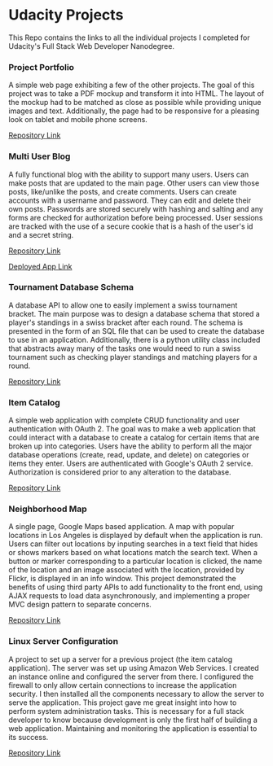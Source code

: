 # Udacity Projects

This Repo contains the links to all the individual projects I completed for Udacity's Full Stack Web Developer Nanodegree.

### Project Portfolio

A simple web page exhibiting a few of the other projects. The goal of this project was to take a PDF mockup and transform it into HTML. 
The layout of the mockup had to be matched as close as possible while providing unique images and text. Additionally, the page had to be 
responsive for a pleasing look on tablet and mobile phone screens.

[Repository Link](https://github.com/TristinH/project-portfolio)

### Multi User Blog

A fully functional blog with the ability to support many users. Users can make posts that are updated to the main page. Other users can 
view those posts, like/unlike the posts, and create comments. Users can create accounts with a username and password. They can edit and 
delete their own posts. Passwords are stored securely with hashing and salting and any forms are checked for authorization before being 
processed. User sessions are tracked with the use of a secure cookie that is a hash of the user's id and a secret string. 

[Repository Link](https://github.com/TristinH/multi-user-blog)

[Deployed App Link](http://www.basic-blog-153405.appspot.com/)

### Tournament Database Schema

A database API to allow one to easily implement a swiss tournament bracket. The main purpose was to design a database schema that stored 
a player's standings in a swiss bracket after each round. The schema is presented in the form of an SQL file that can be used to create 
the database to use in an application. Additionally, there is a python utility class included that abstracts away many of the tasks one 
would need to run a swiss tournament such as checking player standings and matching players for a round.

[Repository Link](https://github.com/TristinH/tournament-database-schema)

### Item Catalog

A simple web application with complete CRUD functionality and user authentication with OAuth 2. The goal was to make a web application 
that could interact with a database to create a catalog for certain items that are broken up into categories. Users have the ability to 
perform all the major database operations (create, read, update, and delete) on categories or items they enter. Users are authenticated 
with Google's OAuth 2 service. Authorization is considered prior to any alteration to the database.  

[Repository Link](https://github.com/TristinH/item-catalog)

### Neighborhood Map

A single page, Google Maps based application. A map with popular locations in Los Angeles is displayed by default when the application 
is run. Users can filter out locations by inputing searches in a text field that hides or shows markers based on what locations match
the search text. When a button or marker corresponding to a particular location is clicked, the name of the location and an image 
associated with the location, provided by Flickr, is displayed in an info window. This project demonstrated the benefits of using third
party APIs to add functionality to the front end, using AJAX requests to load data asynchronously, and implementing a proper MVC
design pattern to separate concerns. 

[Repository Link](https://github.com/TristinH/neighborhood-map)

### Linux Server Configuration

A project to set up a server for a previous project (the item catalog application). The server was set up using Amazon Web Services.
I created an instance online and configured the server from there. I configured the firewall to only allow certain connections to 
increase the application security. I then installed all the components necessary to allow the server to serve the application. This
project gave me great insight into how to perform system administration tasks. This is necessary for a full stack developer to know
because development is only the first half of building a web application. Maintaining and monitoring the application is essential to
its success.

[Repository Link](https://github.com/TristinH/linux-server-configuration)
